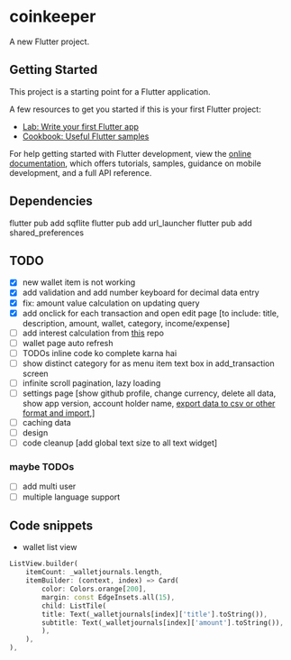 # coinkeeper

A new Flutter project.

## Getting Started

This project is a starting point for a Flutter application.

A few resources to get you started if this is your first Flutter project:

- [Lab: Write your first Flutter app](https://docs.flutter.dev/get-started/codelab)
- [Cookbook: Useful Flutter samples](https://docs.flutter.dev/cookbook)

For help getting started with Flutter development, view the
[online documentation](https://docs.flutter.dev/), which offers tutorials,
samples, guidance on mobile development, and a full API reference.

## Dependencies
flutter pub add sqflite
flutter pub add url_launcher
flutter pub add shared_preferences

## TODO
- [x] new wallet item is not working
- [x] add validation and add number keyboard for decimal data entry
- [x] fix: amount value calculation on updating query
- [x] add onclick for each transaction and open edit page [to include: title, description, amount, wallet, category, income/expense]
- [ ] add interest calculation from [this](https://github.com/GAUTAMSHETA/Interest-management-application) repo
- [ ] wallet page auto refresh
- [ ] TODOs inline code ko complete karna hai
- [ ] show distinct category for as menu item text box in add_transaction screen
- [ ] infinite scroll pagination, lazy loading
- [ ] settings page [show github profile, change currency, delete all data, show app version, account holder name, [export data to csv or other format and import](https://docs.flutter.dev/cookbook/persistence/reading-writing-files),]
- [ ] caching data
- [ ] design
- [ ] code cleanup [add global text size to all text widget]

### maybe TODOs
- [ ] add multi user
- [ ] multiple language support

## Code snippets
- wallet list view
```dart
ListView.builder(
    itemCount: _walletjournals.length,
    itemBuilder: (context, index) => Card(
        color: Colors.orange[200],
        margin: const EdgeInsets.all(15),
        child: ListTile(
        title: Text(_walletjournals[index]['title'].toString()),
        subtitle: Text(_walletjournals[index]['amount'].toString()),
        ),
    ),
),
```